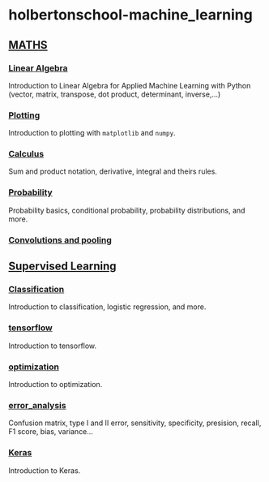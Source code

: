 # holbertonschool-machine_learning

## [MATHS](math)

### [Linear Algebra](math/linear_algebra)
Introduction to Linear Algebra for Applied Machine Learning with Python (vector, matrix, transpose, dot product, determinant, inverse,...)

### [Plotting](math/plotting)

Introduction to plotting with `matplotlib` and `numpy`.

### [Calculus](math/calculus)

Sum and product notation, derivative, integral and theirs rules.

### [Probability](math/probability)

Probability basics, conditional probability, probability distributions, and more.

### [Convolutions and pooling](math/convolutions_and_pooling)

## [Supervised Learning](supervised_learning)

### [Classification](supervised_learning/classification)

Introduction to classification, logistic regression, and more.

### [tensorflow](supervised_learning/tensorflow)

Introduction to tensorflow.

### [optimization](supervised_learning/optimization)

Introduction to optimization.

### [error_analysis](supervised_learning/error_analysis)

Confusion matrix, type I and II error, sensitivity, specificity, presision, recall, F1 score, bias, variance...

### [Keras](supervised_learning/keras)

Introduction to Keras.
